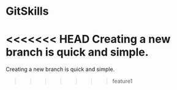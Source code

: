 # GitSkills
<<<<<<< HEAD
Creating a new branch is quick and simple.
=======
Creating a new branch is quick and simple.
>>>>>>> feature1
